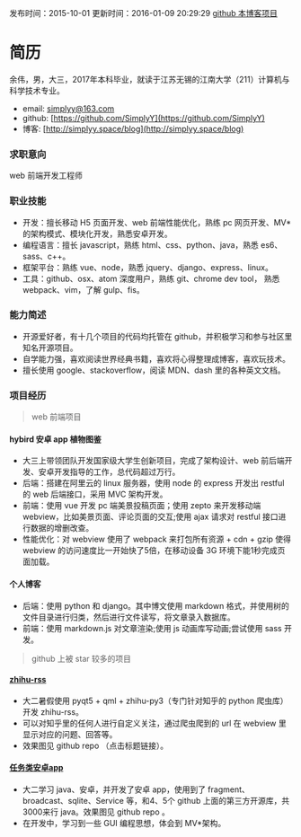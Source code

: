 发布时间：2015-10-01
更新时间：2016-01-09 20:29:29
[github 本博客项目](https://github.com/SimplyY/Blog/)

# 简历
余伟，男，大三，2017年本科毕业，就读于江苏无锡的江南大学（211）计算机与科学技术专业。

- email: simplyy@163.com
- github: [https://github.com/SimplyY](https://github.com/SimplyY)
- 博客: [http://simplyy.space/blog](http://simplyy.space/blog)

### 求职意向
web 前端开发工程师

### 职业技能
- 开发：擅长移动 H5 页面开发、web 前端性能优化，熟练 pc 网页开发、MV* 的架构模式、模块化开发，熟悉安卓开发。
- 编程语言：擅长 javascript，熟练 html、css、python、java，熟悉 es6、sass、c++。
- 框架平台：熟练 vue、node，熟悉 jquery、django、express、linux。
- 工具：github、osx、atom 深度用户，熟练 git、chrome dev tool， 熟悉 webpack、vim，了解 gulp、fis。

### 能力简述
- 开源爱好者，有十几个项目的代码均托管在 github，并积极学习和参与社区里知名开源项目。
- 自学能力强，喜欢阅读世界经典书籍，喜欢将心得整理成博客，喜欢玩技术。
- 擅长使用 google、stackoverflow，阅读 MDN、dash 里的各种英文文档。

### 项目经历

> web 前端项目

#### hybird 安卓 app 植物图鉴
- 大三上带领团队开发国家级大学生创新项目，完成了架构设计、web 前后端开发、安卓开发指导的工作，总代码超过万行。
- 后端：搭建在阿里云的 linux 服务器，使用 node 的 express 开发出 restful 的 web 后端接口，采用 MVC 架构开发。
- 前端：使用 vue 开发 pc 端美景投稿页面；使用 zepto 来开发移动端 webview，比如美景页面、评论页面的交互;使用 ajax 请求对 restful 接口进行数据的增删改查。
- 性能优化：对 webview 使用了 webpack 来打包所有资源 + cdn + gzip 使得 webview 的访问速度比一开始快了5倍，在移动设备 3G 环境下能1秒完成页面加载。

#### 个人博客
- 后端：使用 python 和 django。其中博文使用 markdown 格式，并使用树的文件目录进行归类，然后进行文件读写，将文章录入数据库。
- 前端：使用 markdown.js 对文章渲染;使用 js 动画库写动画;尝试使用 sass 开发。

> github 上被 star 较多的项目

#### [zhihu-rss](https://github.com/SimplyY/zhihu-rss)
- 大二暑假使用 pyqt5 + qml + zhihu-py3（专门针对知乎的 python 爬虫库） 开发 zhihu-rss。
- 可以对知乎里的任何人进行自定义关注，通过爬虫爬到的 url 在 webview 里显示对应的问题、回答等。
- 效果图见 github repo （点击标题链接）。

#### [任务类安卓app](https://github.com/jnSimpler/KillExam)
- 大二学习 java、安卓，并开发了安卓 app，使用到了 fragment、broadcast、sqlite、Service 等，和4、5个 github 上面的第三方开源库，共3000来行 java。效果图见 github repo 。
- 在开发中，学习到一些 GUI 编程思想，体会到 MV*架构。
